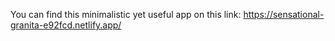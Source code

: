 You can find this minimalistic yet useful app on this link: https://sensational-granita-e92fcd.netlify.app/
